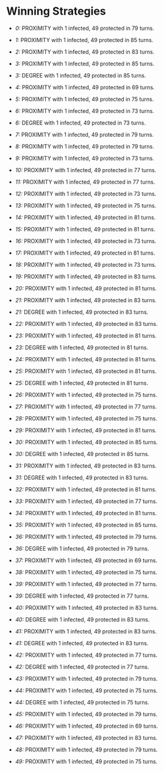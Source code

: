 # Winning Strategies

* _0:_ PROXIMITY with 1 infected, 49 protected in 79 turns.


* _1:_ PROXIMITY with 1 infected, 49 protected in 85 turns.


* _2:_ PROXIMITY with 1 infected, 49 protected in 83 turns.


* _3:_ PROXIMITY with 1 infected, 49 protected in 85 turns.


* _3:_ DEGREE with 1 infected, 49 protected in 85 turns.


* _4:_ PROXIMITY with 1 infected, 49 protected in 69 turns.


* _5:_ PROXIMITY with 1 infected, 49 protected in 75 turns.


* _6:_ PROXIMITY with 1 infected, 49 protected in 73 turns.


* _6:_ DEGREE with 1 infected, 49 protected in 73 turns.


* _7:_ PROXIMITY with 1 infected, 49 protected in 79 turns.


* _8:_ PROXIMITY with 1 infected, 49 protected in 79 turns.


* _9:_ PROXIMITY with 1 infected, 49 protected in 73 turns.


* _10:_ PROXIMITY with 1 infected, 49 protected in 77 turns.


* _11:_ PROXIMITY with 1 infected, 49 protected in 77 turns.


* _12:_ PROXIMITY with 1 infected, 49 protected in 73 turns.


* _13:_ PROXIMITY with 1 infected, 49 protected in 75 turns.


* _14:_ PROXIMITY with 1 infected, 49 protected in 81 turns.


* _15:_ PROXIMITY with 1 infected, 49 protected in 81 turns.


* _16:_ PROXIMITY with 1 infected, 49 protected in 73 turns.


* _17:_ PROXIMITY with 1 infected, 49 protected in 81 turns.


* _18:_ PROXIMITY with 1 infected, 49 protected in 73 turns.


* _19:_ PROXIMITY with 1 infected, 49 protected in 83 turns.


* _20:_ PROXIMITY with 1 infected, 49 protected in 81 turns.


* _21:_ PROXIMITY with 1 infected, 49 protected in 83 turns.


* _21:_ DEGREE with 1 infected, 49 protected in 83 turns.


* _22:_ PROXIMITY with 1 infected, 49 protected in 83 turns.


* _23:_ PROXIMITY with 1 infected, 49 protected in 81 turns.


* _23:_ DEGREE with 1 infected, 49 protected in 81 turns.


* _24:_ PROXIMITY with 1 infected, 49 protected in 81 turns.


* _25:_ PROXIMITY with 1 infected, 49 protected in 81 turns.


* _25:_ DEGREE with 1 infected, 49 protected in 81 turns.


* _26:_ PROXIMITY with 1 infected, 49 protected in 75 turns.


* _27:_ PROXIMITY with 1 infected, 49 protected in 77 turns.


* _28:_ PROXIMITY with 1 infected, 49 protected in 75 turns.


* _29:_ PROXIMITY with 1 infected, 49 protected in 81 turns.


* _30:_ PROXIMITY with 1 infected, 49 protected in 85 turns.


* _30:_ DEGREE with 1 infected, 49 protected in 85 turns.


* _31:_ PROXIMITY with 1 infected, 49 protected in 83 turns.


* _31:_ DEGREE with 1 infected, 49 protected in 83 turns.


* _32:_ PROXIMITY with 1 infected, 49 protected in 81 turns.


* _33:_ PROXIMITY with 1 infected, 49 protected in 77 turns.


* _34:_ PROXIMITY with 1 infected, 49 protected in 81 turns.


* _35:_ PROXIMITY with 1 infected, 49 protected in 85 turns.


* _36:_ PROXIMITY with 1 infected, 49 protected in 79 turns.


* _36:_ DEGREE with 1 infected, 49 protected in 79 turns.


* _37:_ PROXIMITY with 1 infected, 49 protected in 69 turns.


* _38:_ PROXIMITY with 1 infected, 49 protected in 75 turns.


* _39:_ PROXIMITY with 1 infected, 49 protected in 77 turns.


* _39:_ DEGREE with 1 infected, 49 protected in 77 turns.


* _40:_ PROXIMITY with 1 infected, 49 protected in 83 turns.


* _40:_ DEGREE with 1 infected, 49 protected in 83 turns.


* _41:_ PROXIMITY with 1 infected, 49 protected in 83 turns.


* _41:_ DEGREE with 1 infected, 49 protected in 83 turns.


* _42:_ PROXIMITY with 1 infected, 49 protected in 77 turns.


* _42:_ DEGREE with 1 infected, 49 protected in 77 turns.


* _43:_ PROXIMITY with 1 infected, 49 protected in 79 turns.


* _44:_ PROXIMITY with 1 infected, 49 protected in 75 turns.


* _44:_ DEGREE with 1 infected, 49 protected in 75 turns.


* _45:_ PROXIMITY with 1 infected, 49 protected in 79 turns.


* _46:_ PROXIMITY with 1 infected, 49 protected in 69 turns.


* _47:_ PROXIMITY with 1 infected, 49 protected in 83 turns.


* _48:_ PROXIMITY with 1 infected, 49 protected in 79 turns.


* _49:_ PROXIMITY with 1 infected, 49 protected in 75 turns.


